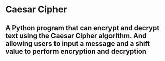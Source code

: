# Caesar Cipher

## A Python program that can encrypt and decrypt text using the Caesar Cipher algorithm. And allowing users to input a message and a shift value to perform encryption and decryption
